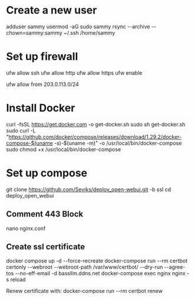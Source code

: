 # Create a new user
adduser sammy
usermod -aG sudo sammy
rsync --archive --chown=sammy:sammy ~/.ssh /home/sammy

# Set up firewall
ufw allow ssh
ufw allow http
ufw allow https
ufw enable

ufw allow from 203.0.113.0/24


# Install Docker
curl -fsSL https://get.docker.com -o get-docker.sh
sudo sh get-docker.sh
sudo curl -L "https://github.com/docker/compose/releases/download/1.29.2/docker-compose-$(uname -s)-$(uname -m)" -o /usr/local/bin/docker-compose
sudo chmod +x /usr/local/bin/docker-compose

# Set up compose
git clone https://github.com/Seviks/deploy_open-webui.git -b ssl
cd deploy_open_webui

## Comment 443 Block
nano nginx.conf

## Create ssl certificate
docker compose up -d --force-recreate
docker-compose run --rm certbot certonly --webroot --webroot-path /var/www/certbot/ --dry-run --agree-tos --no-eff-email -d bassllm.ddns.net
docker-compose exec nginx nginx -s reload

Renew certificate with:
docker-compose run --rm certbot renew

